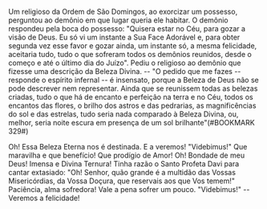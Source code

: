 
Um religioso da Ordem de São Domingos, ao exorcizar um possesso, perguntou ao demônio em que lugar queria ele habitar. O demônio respondeu pela boca do possesso: "Quisera estar no Céu, para gozar a visão de Deus. Eu só vi um instante a Sua Face Adorável e, para obter segunda vez esse favor e gozar ainda, um instante só, a mesma felicidade, aceitaria tudo, tudo o que sofreram todos os demônios reunidos, desde o começo e até o último dia do Juízo". Pediu o religioso ao demônio que fizesse uma descrição da Beleza Divina. -- "O pedido que me fazes -- responde o espírito infernal -- é insensato, porque a Beleza de Deus não se pode descrever nem representar. Ainda que se reunissem todas as belezas criadas, tudo o que há de encanto e perfeição na terra e no Céu, todos os encantos das flores, o brilho dos astros e das pedrarias, as magnificências do sol e das estrelas, tudo seria nada comparado à Beleza Divina, ou, melhor, seria noite escura em presença de um sol brilhante"(#BOOKMARK 329#)

Oh! Essa Beleza Eterna nos é destinada. E a veremos! "Videbimus!" Que maravilha e que benefício! Que prodígio de Amor! Oh! Bondade de meu Deus! Imensa e Divina Ternura! Tinha razão o Santo Profeta Davi para cantar extasiado: "Oh! Senhor, quão grande é a multidão das Vossas Misericórdias, da Vossa Doçura, que reservais aos que Vos temem!" Paciência, alma sofredora! Vale a pena sofrer um pouco. "Videbimus!" -- Veremos a felicidade!

